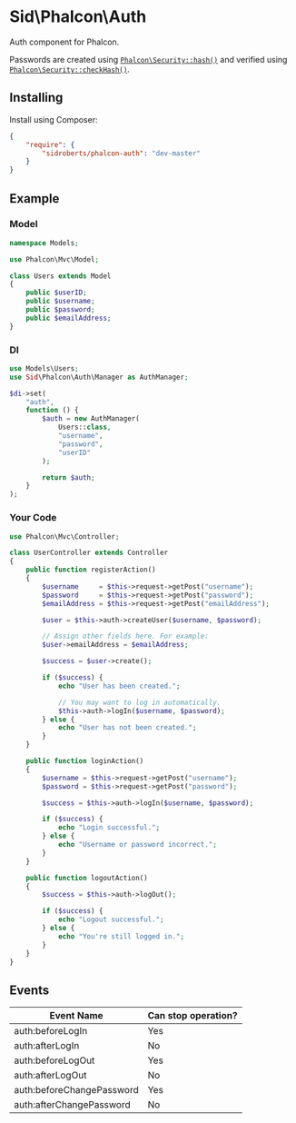 Sid\Phalcon\Auth
================

Auth component for Phalcon.

Passwords are created using [`Phalcon\Security::hash()`](https://github.com/phalcon/cphalcon/blob/phalcon-v2.0.6/phalcon/security.zep#L151) and verified using [`Phalcon\Security::checkHash()`](https://github.com/phalcon/cphalcon/blob/phalcon-v2.0.6/phalcon/security.zep#L245).



## Installing ##

Install using Composer:

```json
{
    "require": {
        "sidroberts/phalcon-auth": "dev-master"
    }
}
```



## Example ##

### Model ###

```php
namespace Models;

use Phalcon\Mvc\Model;

class Users extends Model
{
    public $userID;
    public $username;
    public $password;
    public $emailAddress;
}
```

### DI ###

```php
use Models\Users;
use Sid\Phalcon\Auth\Manager as AuthManager;

$di->set(
    "auth",
    function () {
        $auth = new AuthManager(
            Users::class,
            "username",
            "password",
            "userID"
        );

        return $auth;
    }
);
```

### Your Code ###

```php
use Phalcon\Mvc\Controller;

class UserController extends Controller
{
    public function registerAction()
    {
        $username     = $this->request->getPost("username");
        $password     = $this->request->getPost("password");
        $emailAddress = $this->request->getPost("emailAddress");

        $user = $this->auth->createUser($username, $password);

        // Assign other fields here. For example:
        $user->emailAddress = $emailAddress;

        $success = $user->create();

        if ($success) {
            echo "User has been created.";

            // You may want to log in automatically.
            $this->auth->logIn($username, $password);
        } else {
            echo "User has not been created.";
        }
    }

    public function loginAction()
    {
        $username = $this->request->getPost("username");
        $password = $this->request->getPost("password");

        $success = $this->auth->logIn($username, $password);

        if ($success) {
            echo "Login successful.";
        } else {
            echo "Username or password incorrect.";
        }
    }

    public function logoutAction()
    {
        $success = $this->auth->logOut();

        if ($success) {
            echo "Logout successful.";
        } else {
            echo "You're still logged in.";
        }
    }
}
```

## Events ##

| Event Name                | Can stop operation? |
| ------------------------- | ------------------- |
| auth:beforeLogIn          | Yes                 |
| auth:afterLogIn           | No                  |
| auth:beforeLogOut         | Yes                 |
| auth:afterLogOut          | No                  |
| auth:beforeChangePassword | Yes                 |
| auth:afterChangePassword  | No                  |
